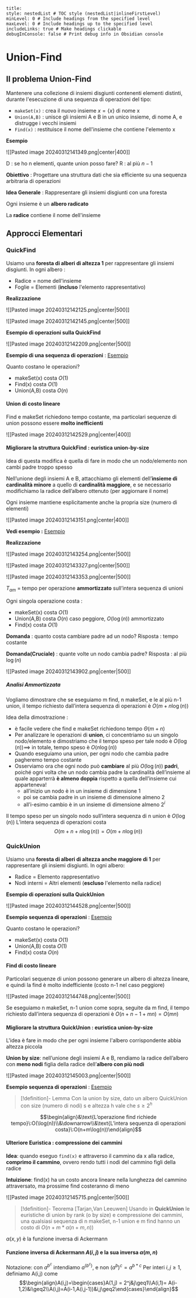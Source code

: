 
```table-of-contents
title: 
style: nestedList # TOC style (nestedList|inlineFirstLevel)
minLevel: 0 # Include headings from the specified level
maxLevel: 0 # Include headings up to the specified level
includeLinks: true # Make headings clickable
debugInConsole: false # Print debug info in Obsidian console
```

# Union-Find

## Il problema Union-Find

Mantenere una collezione di insiemi disgiunti contenenti elementi distinti, durante l'esecuzione di una sequenza di operazioni del tipo:
- `makeSet(x)` : crea il nuovo insieme $x=\{x\}$ di nome x
- `Union(A,B)` : unisce gli insiemi A e B in un unico insieme, di nome A, e distrugge i vecchi insiemi
- `Find(x)` : restituisce il nome dell'insieme che contiene l'elemento x

**Esempio**

![[Pasted image 20240312141349.png|center|400]]

D : se ho n elementi, quante union posso fare?
R : al più $n-1$

**Obiettivo** : Progettare una struttura dati che sia efficiente su una sequenza arbitraria di operazioni

**Idea Generale** : Rappresentare gli insiemi disgiunti con una foresta

Ogni insieme è un **albero radicato**

La **radice** contiene il nome dell'insieme

## Approcci Elementari

### QuickFind

Usiamo una **foresta di alberi di altezza 1** per rappresentare gli insiemi disgiunti.
In ogni albero :
- Radice = nome dell'insieme
- Foglie = Elementi (**incluso** l'elemento rappresentativo)

**Realizzazione**

![[Pasted image 20240312142125.png|center|500]]

![[Pasted image 20240312142145.png|center|500]]

**Esempio di operazioni sulla QuickFind**

![[Pasted image 20240312142209.png|center|500]]

**Esempio di una sequenza di operazioni** : [Esempio](https://www.mat.uniroma2.it/~guala/02_Union_find_2023.pdf?11)

Quanto costano le operazioni?
- makeSet(x) costa $O(1)$
- Find(x) costa $O(1)$
- Union(A,B) costa $O(n)$

#### Union di costo lineare

Find e makeSet richiedono tempo costante, ma particolari sequenze di union possono essere **molto inefficienti**

![[Pasted image 20240312142529.png|center|400]]

#### Migliorare la struttura QuickFind : euristica union-by-size

Idea di questa modifica è quella di fare in modo che un nodo/elemento non cambi padre troppo spesso

Nell’unione degli insiemi A e B, attacchiamo gli elementi dell’**insieme di cardinalità minore** a quello di **cardinalità maggiore**, e se necessario modifichiamo la radice dell’albero ottenuto (per aggiornare il nome)

Ogni insieme mantiene esplicitamente anche la propria size (numero di elementi)

![[Pasted image 20240312143151.png|center|400]]

**Vedi esempio :** [Esempio](https://www.mat.uniroma2.it/~guala/02_Union_find_2023.pdf?25)

**Realizzazione**

![[Pasted image 20240312143254.png|center|500]]

![[Pasted image 20240312143327.png|center|500]]

![[Pasted image 20240312143353.png|center|500]]

$T_{am}$ = tempo per operazione **ammortizzato** sull’intera sequenza di unioni

Ogni singola operazione costa :
- makeSet(x) costa $O(1)$
- Union(A,B) costa $O(n)$ caso peggiore, $O(\log(n))$ ammortizzato
- Find(x) costa $O(1)$

**Domanda** : quanto costa cambiare padre ad un nodo?
Risposta : tempo costante

**Domanda(Cruciale)** : quante volte un nodo cambia padre?
Risposta : al più $\log(n)$

![[Pasted image 20240312143902.png|center|500]]

##### Analisi Ammortizzata

Vogliamo dimostrare che se eseguiamo m find, n makeSet, e le al più n-1 union, il tempo richiesto dall’intera sequenza di operazioni è $O(m + n\log(n))$

Idea della dimostrazione :
- è facile vedere che find e makeSet richiedono tempo $\Theta(m+n)$
- Per analizzare le operazioni di **union**, ci concentriamo su un singolo nodo/elemento e dimostriamo che il tempo speso per tale nodo è $O(\log(n))\implies$ in totale, tempo speso è $O(n\log(n))$
- Quando eseguiamo una union, per ogni nodo che cambia padre pagheremo tempo costante
- Osserviamo ora che ogni nodo può **cambiare** al più $O(\log(n))$ **padri**, poiché ogni volta che un nodo cambia padre la cardinalità dell’insieme al quale apparterrà **è almeno doppia** rispetto a quella dell’insieme cui apparteneva!
	- all’inizio un nodo è in un insieme di dimensione 1
	- poi se cambia padre in un insieme di dimensione almeno 2
	- all’i-esimo cambio è in un insieme di dimensione almeno $2^i$

Il tempo speso per un singolo nodo sull’intera sequenza di n union è $O(\log(n))$
L’intera sequenza di operazioni costa
$$O(m+n+n\log(n))=O(m+n\log(n))$$

### QuickUnion

Usiamo una **foresta di alberi di altezza anche maggiore di 1** per rappresentare gli insiemi disgiunti.
In ogni albero:
- Radice = Elemento rappresentativo
- Nodi interni = Altri elementi (**escluso** l'elemento nella radice)

**Esempio di operazioni sulla QuickUnion**

![[Pasted image 20240312144528.png|center|500]]


**Esempio sequenza di operazioni** : [Esempio](https://www.mat.uniroma2.it/~guala/02_Union_find_2023.pdf?45)

Quanto costano le operazioni?
- makeSet(x) costa $O(1)$
- Union(A,B) costa $O(1)$
- Find(x) costa $O(n)$

#### Find di costo lineare

Particolari sequenze di union possono generare un albero di altezza lineare, e quindi la find è molto indefficiente (costo n-1 nel caso peggiore)

![[Pasted image 20240312144748.png|center|500]]

Se eseguiamo n makeSet, n-1 union come sopra, seguite da m find, il tempo richiesto dall’intera sequenza di operazioni è $O(n+n-1+mn)=O(mn)$

#### Migliorare la struttura QuickUnion : euristica union-by-size

L'idea è fare in modo che per ogni insieme l'albero corrispondente abbia altezza piccola

**Union by size**: nell’unione degli insiemi A e B, rendiamo la radice dell’albero con **meno nodi** figlia della radice dell’**albero con più nodi**

![[Pasted image 20240312145003.png|center|500]]

**Esempio sequenza di operazioni** : [Esempio](https://www.mat.uniroma2.it/~guala/02_Union_find_2023.pdf?56)

>[!definition]- Lemma
>Con la union by size, dato un albero QuickUnion con size (numero di nodi) s e altezza h vale che $s\geq2^h$

$$\begin{align}&\text{L’operazione find richiede tempo}\:O(\log(n))\\&\downarrow\\&\text{L’intera sequenza di operazioni costa}\:O(n+m\log(n))\end{align}$$

#### Ulteriore Euristica : compressione dei cammini

**Idea**: quando eseguo `find(x)` e attraverso il cammino da x alla radice, **comprimo il cammino**, ovvero rendo tutti i nodi del cammino figli della radice

**Intuizione**: find(x) ha un costo ancora lineare nella lunghezza del cammino attraversato, ma prossime find costeranno di meno

![[Pasted image 20240312145715.png|center|500]]

>[!definition]- Teorema $[\text{Tarjan,Van Leeuwen}]$
>Usando in **QuickUnion** le euristiche di union by rank (o by size) e compressione dei cammini, una qualsiasi sequenza di n makeSet, n-1 union e m find hanno un costo di $O(n+m*\alpha(n+m,n))$

$\alpha(x,y)$ è la funzione inversa di Ackermann

#### Funzione inversa di Ackermann $A(i,j)$ e la sua inversa $\alpha(m,n)$

Notazione: con $a^{b^c}$ intendiamo $a^{(b^c)}$, e non $(a^b)^c=a^{b*c}$
Per interi $i,j\geq1$, definiamo A(i,j) come
$$\begin{align}A(i,j)=\begin{cases}A(1,j) = 2^j&j\geq1\\A(i,1)= A(i-1,2)&i\geq2\\A(i,j)=A(i-1,A(i,j-1))&i,j\geq2\end{cases}\end{align}$$
